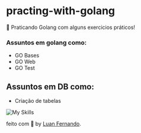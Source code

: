 # practing-with-golang

🚀 Praticando Golang com alguns exercicios práticos!

### Assuntos em golang como:
- GO Bases
- GO Web
- GO Test

## Assuntos em DB como: 
- Criação de tabelas

![My Skills](https://skillicons.dev/icons?i=go)

feito com 💜 by [Luan Fernando](https://www.linkedin.com/in/luan-fernando/).
